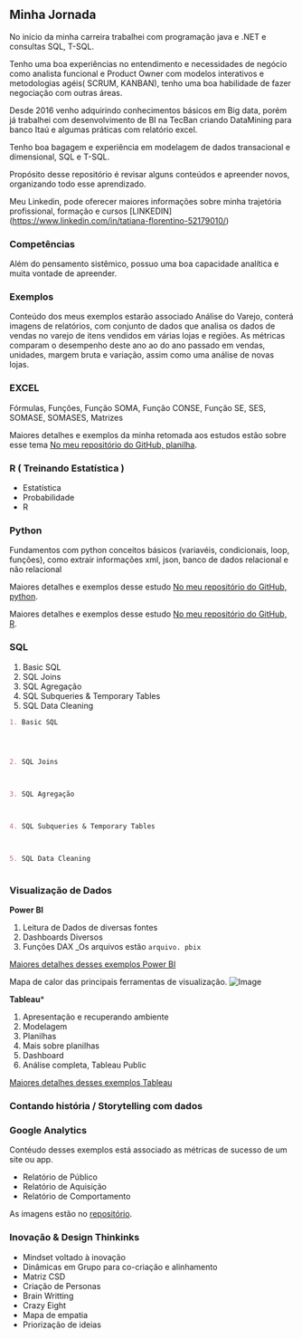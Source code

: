 ## Minha Jornada

No início da minha carreira trabalhei com programação java e .NET e consultas SQL, T-SQL.

Tenho uma boa experiências no entendimento e necessidades de negócio como analista funcional e Product Owner com modelos interativos e metodologias agéis( SCRUM, KANBAN), tenho uma boa habilidade de fazer negociação com outras áreas.

Desde 2016 venho adquirindo conhecimentos básicos em Big data, porém já trabalhei com desenvolvimento de BI na TecBan criando DataMining para banco Itaú e algumas práticas com relatório excel.

Tenho boa bagagem e experiência em modelagem de dados transacional e dimensional, SQL e T-SQL.

Propósito desse repositório é revisar alguns conteúdos e apreender novos, organizando todo esse aprendizado.

Meu Linkedin, pode oferecer maiores informações sobre minha trajetória profissional, formação e cursos
[LINKEDIN] (https://www.linkedin.com/in/tatiana-florentino-52179010/)

### Competências
Além do pensamento sistêmico, possuo uma boa capacidade analítica e muita vontade de apreender.

### Exemplos
Conteúdo dos meus exemplos estarão associado Análise do Varejo, conterá imagens de relatórios, com conjunto de dados que analisa os dados de vendas no varejo de itens vendidos em várias lojas e regiões. As métricas comparam o desempenho deste ano ao do ano passado em vendas, unidades, margem bruta e variação, assim como uma análise de novas lojas.

### EXCEL

Fórmulas, Funções, Função SOMA, Função CONSE, Função SE, SES, SOMASE, SOMASES, Matrizes

Maiores detalhes e exemplos da minha retomada aos estudos estão sobre esse tema [No meu repositório do GitHub, planilha](https://github.com/TatianaFlorentino/Dados/).

### R ( Treinando Estatística ) 

- Estatística 
- Probabilidade
- R

### Python
Fundamentos com python conceitos básicos (variavéis, condicionais, loop, funções), como extrair informações xml, json, banco de dados relacional e não relacional

Maiores detalhes e exemplos desse estudo [No meu repositório do GitHub, python](https://gist.github.com/TatianaFlorentino/9de6c652501ea10817be569ba7d9e359).

Maiores detalhes e exemplos desse estudo [No meu repositório do GitHub, R](https://github.com/TatianaFlorentino/Dados/).

### SQL
1. Basic SQL 
2. SQL Joins 
3. SQL Agregação 
4. SQL Subqueries & Temporary Tables 
5. SQL Data Cleaning 

```markdown
1. Basic SQL




2. SQL Joins 



3. SQL Agregação 



4. SQL Subqueries & Temporary Tables 



5. SQL Data Cleaning 
 


```

### Visualização de Dados

**Power BI**

1. Leitura de Dados de diversas fontes 
2. Dashboards Diversos
3. Funções DAX 
_Os arquivos estão `arquivo. pbix`

[Maiores detalhes desses exemplos Power BI](https://github.com/TatianaFlorentino/Dados/) 

Mapa de calor das principais ferramentas de visualização.
![Image](https://github.com/TatianaFlorentino/Dados/)
 

**Tableau***
1. Apresentação e recuperando ambiente
2. Modelagem
3. Planilhas
4. Mais sobre planilhas
5. Dashboard
5. Análise completa, Tableau Public

[Maiores detalhes desses exemplos Tableau](https://github.com/TatianaFlorentino/Dados/)

### Contando história / Storytelling com dados



### Google Analytics 
Contéudo desses exemplos está associado as métricas de sucesso de um site ou app.

- Relatório de Público
- Relatório de Aquisição
- Relatório de Comportamento

As imagens estão no [repositório](https://github.com/TatianaFlorentino/Dados/).

    

### Inovação & Design Thinkinks 

- Mindset voltado à inovação
- Dinâmicas em Grupo para co-criação e alinhamento
- Matriz CSD
- Criação de Personas
- Brain Writting
- Crazy Eight
- Mapa de empatia
- Priorização de ideias

